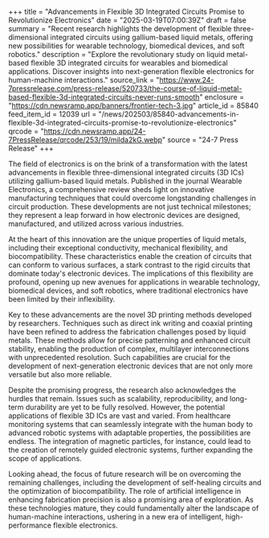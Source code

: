 +++
title = "Advancements in Flexible 3D Integrated Circuits Promise to Revolutionize Electronics"
date = "2025-03-19T07:00:39Z"
draft = false
summary = "Recent research highlights the development of flexible three-dimensional integrated circuits using gallium-based liquid metals, offering new possibilities for wearable technology, biomedical devices, and soft robotics."
description = "Explore the revolutionary study on liquid metal-based flexible 3D integrated circuits for wearables and biomedical applications. Discover insights into next-generation flexible electronics for human-machine interactions."
source_link = "https://www.24-7pressrelease.com/press-release/520733/the-course-of-liquid-metal-based-flexible-3d-integrated-circuits-never-runs-smooth"
enclosure = "https://cdn.newsramp.app/banners/frontier-tech-3.jpg"
article_id = 85840
feed_item_id = 12039
url = "/news/202503/85840-advancements-in-flexible-3d-integrated-circuits-promise-to-revolutionize-electronics"
qrcode = "https://cdn.newsramp.app/24-7PressRelease/qrcode/253/19/milda2kG.webp"
source = "24-7 Press Release"
+++

<p>The field of electronics is on the brink of a transformation with the latest advancements in flexible three-dimensional integrated circuits (3D ICs) utilizing gallium-based liquid metals. Published in the journal Wearable Electronics, a comprehensive review sheds light on innovative manufacturing techniques that could overcome longstanding challenges in circuit production. These developments are not just technical milestones; they represent a leap forward in how electronic devices are designed, manufactured, and utilized across various industries.</p><p>At the heart of this innovation are the unique properties of liquid metals, including their exceptional conductivity, mechanical flexibility, and biocompatibility. These characteristics enable the creation of circuits that can conform to various surfaces, a stark contrast to the rigid circuits that dominate today's electronic devices. The implications of this flexibility are profound, opening up new avenues for applications in wearable technology, biomedical devices, and soft robotics, where traditional electronics have been limited by their inflexibility.</p><p>Key to these advancements are the novel 3D printing methods developed by researchers. Techniques such as direct ink writing and coaxial printing have been refined to address the fabrication challenges posed by liquid metals. These methods allow for precise patterning and enhanced circuit stability, enabling the production of complex, multilayer interconnections with unprecedented resolution. Such capabilities are crucial for the development of next-generation electronic devices that are not only more versatile but also more reliable.</p><p>Despite the promising progress, the research also acknowledges the hurdles that remain. Issues such as scalability, reproducibility, and long-term durability are yet to be fully resolved. However, the potential applications of flexible 3D ICs are vast and varied. From healthcare monitoring systems that can seamlessly integrate with the human body to advanced robotic systems with adaptable properties, the possibilities are endless. The integration of magnetic particles, for instance, could lead to the creation of remotely guided electronic systems, further expanding the scope of applications.</p><p>Looking ahead, the focus of future research will be on overcoming the remaining challenges, including the development of self-healing circuits and the optimization of biocompatibility. The role of artificial intelligence in enhancing fabrication precision is also a promising area of exploration. As these technologies mature, they could fundamentally alter the landscape of human-machine interactions, ushering in a new era of intelligent, high-performance flexible electronics.</p>